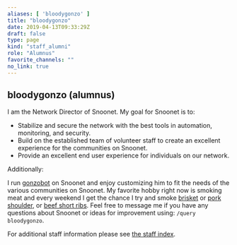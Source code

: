 ```yaml
---
aliases: [ 'bloodygonzo' ]
title: "bloodygonzo"
date: 2019-04-13T09:33:29Z
draft: false
type: page
kind: "staff_alumni"
role: "Alumnus"
favorite_channels: ""
no_link: true
---
```


## bloodygonzo (alumnus)

I am the Network Director of Snoonet. My goal for Snoonet is to:

* Stabilize and secure the network with the best tools in automation, monitoring, and security.
* Build on the established team of volunteer staff to create an excellent experience for the communities on Snoonet.
* Provide an excellent end user experience for individuals on our network.

Additionally:

I run [gonzobot](https://github.com/snoonetIRC/CloudBot) on Snoonet and enjoy
customizing him to fit the needs of the various communities on Snoonet. My
favorite hobby right now is smoking meat and every weekend I get the chance I
try and smoke [brisket](https://imgur.com/a/0YJrc) or
[pork shoulder](https://imgur.com/a/3ACnq), or
[beef short ribs](https://imgur.com/a/aNyyZ).
Feel free to message me if you have any questions about Snoonet or ideas for
improvement using: `/query bloodygonzo`.

For additional staff information please see [the staff index](/staff).

